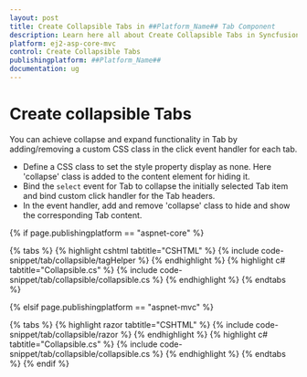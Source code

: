```yaml
---
layout: post
title: Create Collapsible Tabs in ##Platform_Name## Tab Component
description: Learn here all about Create Collapsible Tabs in Syncfusion ##Platform_Name## Tab component of Syncfusion Essential JS 2 and more.
platform: ej2-asp-core-mvc
control: Create Collapsible Tabs
publishingplatform: ##Platform_Name##
documentation: ug
---
```



# Create collapsible Tabs

You can achieve collapse and expand functionality in Tab by adding/removing a custom CSS class in the click event handler for each tab.

* Define a CSS class to set the style property display as none. Here 'collapse' class is added to the content element for hiding it.
* Bind the `select`  event for Tab to collapse the initially selected Tab item and bind custom click handler for the Tab headers.
* In the event handler, add and remove 'collapse' class to hide and show the corresponding Tab content.

{% if page.publishingplatform == "aspnet-core" %}

{% tabs %}
{% highlight cshtml tabtitle="CSHTML" %}
{% include code-snippet/tab/collapsible/tagHelper %}
{% endhighlight %}
{% highlight c# tabtitle="Collapsible.cs" %}
{% include code-snippet/tab/collapsible/collapsible.cs %}
{% endhighlight %}
{% endtabs %}

{% elsif page.publishingplatform == "aspnet-mvc" %}

{% tabs %}
{% highlight razor tabtitle="CSHTML" %}
{% include code-snippet/tab/collapsible/razor %}
{% endhighlight %}
{% highlight c# tabtitle="Collapsible.cs" %}
{% include code-snippet/tab/collapsible/collapsible.cs %}
{% endhighlight %}
{% endtabs %}
{% endif %}

